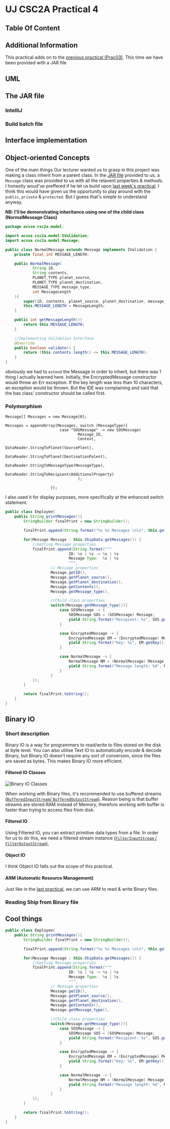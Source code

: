 # UJ CSC2A Practical 4

## Table Of Content

## Additional Information

This practical adds on to the [previous practical (Prac03)](https://github.com/ThaBeanBoy/UJ_CSC2A_P03). This time we 
have been provided with a JAR file

## UML

## The JAR file

### IntelliJ

### Build batch file

## Interface implementation

## Object-oriented Concepts
One of the main things Our lecturer wanted us to grasp in this project was making a class inherit from a parent class.
In the [JAR file](./lib/MWSCB.jar) provided to us, a ```Message``` class was provided to us with all the relavent properties
& methods. I honestly woud've preffered if he let us build upon [last week's practical](https://github.com/ThaBeanBoy/UJ_CSC2A_P03).
I think this would have given us the opportunity to play around with the ```public```, ```private``` & ```protected```. But
I guess that's simple to understand anyway.

**NB: I'll be demonstrating inheritance using one of the child class (NormalMessage Class)**

```java
package acsse.csc2a.model;

import acsse.csc2a.model.IValidation;
import acsse.csc2a.model.Message;

public class NormalMessage extends Message implements IValidation {
    private final int MESSAGE_LENGTH;

    public NormalMessage(
            String iD,
            String contents,
            PLANET_TYPE planet_source,
            PLANET_TYPE planet_destination,
            MESSAGE_TYPE message_type,
            int MessageLength
    ){
        super(iD, contents, planet_source, planet_destination, message_type);
        this.MESSAGE_LENGTH = MessageLength;
    }

    public int getMessageLength(){
        return this.MESSAGE_LENGTH;
    }

    //Implementing Validation Interface
    @Override
    public boolean validate() {
        return (this.contents.length() <= this.MESSAGE_LENGTH);
    }
}
```

obviously we had to ```extend``` the Message in order to inherit, but there was 1 thing I actually learned here. Initially, 
the EncryptedMessage constructor would throw an Err exception. If the key length was less than 10 characters, an exception
would be thrown. But the IDE was complaining and said that the bas class' constructor should be called first.

### Polymorphism

```
Message[] Messages = new Message[0];

Messages = appendArray(Messages, switch (MessageType){
                        case "SOSMessage" -> new SOSMessage(
                                Message_ID,
                                Content,
                                DataReader.StringToPlanet(SourcePlent),
                                DataReader.StringToPlanet(DestinationPalent),
                                DataReader.StringToMessageType(MessageType),
                                DataReader.StringToRecipient(AdditionalProperty)
                                );
                        
                    });
```

I also used it for display purposes, more specifically at the enhanced switch statement.
```java
public class Employee{
    public String printMessages(){
        StringBuilder finalPrint = new StringBuilder();

        finalPrint.append(String.format("%s %s Messages \n\n", this.getEmployeeID(), this.getLastName()));

        for(Message Message : this.ShipData.getMessages()) {
            //Getting Message properties
            finalPrint.append(String.format("""
                            ID: %s | %s -> %s | %s
                            Message Type:  %s | %s
                            """,
                    // Message properties
                    Message.getID(),
                    Message.getPlanet_source(),
                    Message.getPlanet_destination(),
                    Message.getContents(),
                    Message.getMessage_type(),

                    //Child class properties
                    switch(Message.getMessage_type()){
                        case SOSMessage -> {
                            SOSMessage SOS = (SOSMessage) Message;
                            yield String.format("Recipient: %s", SOS.getRecipient());
                        }

                        case EncryptedMessage -> {
                            EncryptedMessage EM = (EncryptedMessage) Message;
                            yield String.format("Key: %s", EM.getKey());
                        }

                        case NormalMessage -> {
                            NormalMessage NM = (NormalMessage) Message;
                            yield String.format("Message length: %d", NM.getMessageLength());
                        }
                    }
            ));
        }

        return finalPrint.toString();
    }
}
```

## Binary IO

### Short description

Binary IO is a way for programmers to read/write to files stored on the disk at byte level. You can also utilise Text IO
to automatically encode & decode Binary, but Binary IO doesn't require any sort of conversion, since the files are saved
as bytes. This makes Binary IO more efficient. 

#### Filtered IO Classes

![Binary IO Classes](./docs/Binary_IO_Classes.png)

When working with Binary files, it's recommended to use buffered streams [(```BufferedInputStream```/ ```BufferedOutputStream```)]().
Reason being is that  buffer streams are stored RAM instead of Memory, therefore working with buffer is faster than
trying to access files from disk.

#### Filtered IO

Using Filtered IO, you can extract primitive data types from a file. In order for us to do this, we need a filtered stream
instance [(```FilterInputStream``` / ```FilterOutputStream```)](#Filtered-IO-Classes),

#### Object IO

I think Object IO falls out the scope of this practical.

#### ARM (Automatic Resource Management)

Just like in the [last practical](https://github.com/ThaBeanBoy/UJ_CSC2A_P03), we can use ARM to read & write Binary files.

### Reading Ship from Binary file

## Cool things

```java
public class Employee{
    public String printMessages(){
        StringBuilder finalPrint = new StringBuilder();

        finalPrint.append(String.format("%s %s Messages \n\n", this.getEmployeeID(), this.getLastName()));

        for(Message Message : this.ShipData.getMessages()) {
            //Getting Message properties
            finalPrint.append(String.format("""
                            ID: %s | %s -> %s | %s
                            Message Type:  %s | %s
                            """,
                    // Message properties
                    Message.getID(),
                    Message.getPlanet_source(),
                    Message.getPlanet_destination(),
                    Message.getContents(),
                    Message.getMessage_type(),

                    //Child class properties
                    switch(Message.getMessage_type()){
                        case SOSMessage -> {
                            SOSMessage SOS = (SOSMessage) Message;
                            yield String.format("Recipient: %s", SOS.getRecipient());
                        }

                        case EncryptedMessage -> {
                            EncryptedMessage EM = (EncryptedMessage) Message;
                            yield String.format("Key: %s", EM.getKey());
                        }

                        case NormalMessage -> {
                            NormalMessage NM = (NormalMessage) Message;
                            yield String.format("Message length: %d", NM.getMessageLength());
                        }
                    }
            ));
        }

        return finalPrint.toString();
    }
}
```